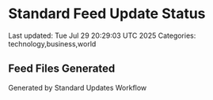 # Standard Feed Update Status
Last updated: Tue Jul 29 20:29:03 UTC 2025
Categories: technology,business,world

## Feed Files Generated

Generated by Standard Updates Workflow
